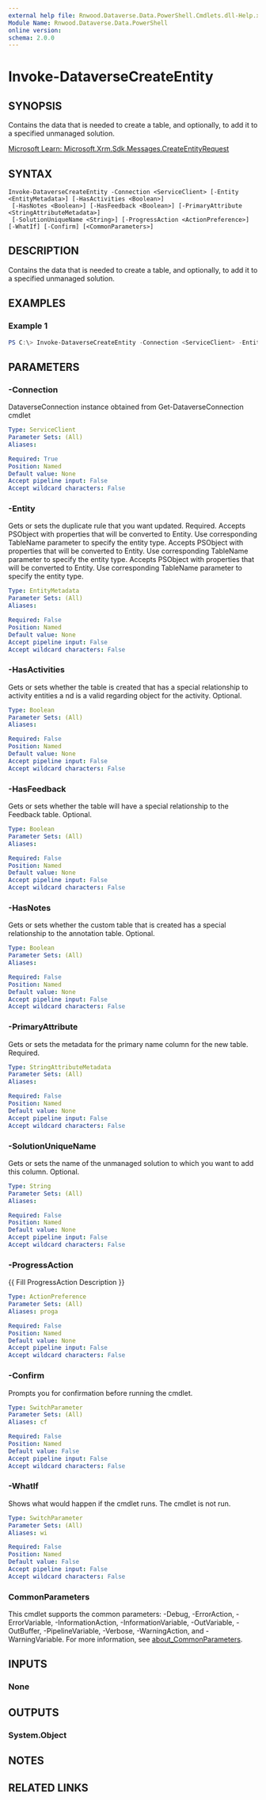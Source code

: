 ```yaml
---
external help file: Rnwood.Dataverse.Data.PowerShell.Cmdlets.dll-Help.xml
Module Name: Rnwood.Dataverse.Data.PowerShell
online version:
schema: 2.0.0
---
```


# Invoke-DataverseCreateEntity

## SYNOPSIS
Contains the data that is needed to create a table, and optionally, to add it to a specified unmanaged solution.

[Microsoft Learn: Microsoft.Xrm.Sdk.Messages.CreateEntityRequest](https://learn.microsoft.com/dotnet/api/Microsoft.Xrm.Sdk.Messages.CreateEntityRequest)

## SYNTAX

```
Invoke-DataverseCreateEntity -Connection <ServiceClient> [-Entity <EntityMetadata>] [-HasActivities <Boolean>]
 [-HasNotes <Boolean>] [-HasFeedback <Boolean>] [-PrimaryAttribute <StringAttributeMetadata>]
 [-SolutionUniqueName <String>] [-ProgressAction <ActionPreference>] [-WhatIf] [-Confirm] [<CommonParameters>]
```

## DESCRIPTION
Contains the data that is needed to create a table, and optionally, to add it to a specified unmanaged solution.

## EXAMPLES

### Example 1
```powershell
PS C:\> Invoke-DataverseCreateEntity -Connection <ServiceClient> -Entity <EntityMetadata> -HasActivities <Boolean> -HasNotes <Boolean> -HasFeedback <Boolean> -PrimaryAttribute <StringAttributeMetadata> -SolutionUniqueName <String>
```

## PARAMETERS

### -Connection
DataverseConnection instance obtained from Get-DataverseConnection cmdlet

```yaml
Type: ServiceClient
Parameter Sets: (All)
Aliases:

Required: True
Position: Named
Default value: None
Accept pipeline input: False
Accept wildcard characters: False
```

### -Entity
Gets or sets the duplicate rule that you want updated. Required. Accepts PSObject with properties that will be converted to Entity. Use corresponding TableName parameter to specify the entity type. Accepts PSObject with properties that will be converted to Entity. Use corresponding TableName parameter to specify the entity type. Accepts PSObject with properties that will be converted to Entity. Use corresponding TableName parameter to specify the entity type.

```yaml
Type: EntityMetadata
Parameter Sets: (All)
Aliases:

Required: False
Position: Named
Default value: None
Accept pipeline input: False
Accept wildcard characters: False
```

### -HasActivities
Gets or sets whether the table is created that has a special relationship to activity entities a nd is a valid regarding object for the activity. Optional.

```yaml
Type: Boolean
Parameter Sets: (All)
Aliases:

Required: False
Position: Named
Default value: None
Accept pipeline input: False
Accept wildcard characters: False
```

### -HasFeedback
Gets or sets whether the table will have a special relationship to the Feedback table. Optional.

```yaml
Type: Boolean
Parameter Sets: (All)
Aliases:

Required: False
Position: Named
Default value: None
Accept pipeline input: False
Accept wildcard characters: False
```

### -HasNotes
Gets or sets whether the custom table that is created has a special relationship to the annotation table. Optional.

```yaml
Type: Boolean
Parameter Sets: (All)
Aliases:

Required: False
Position: Named
Default value: None
Accept pipeline input: False
Accept wildcard characters: False
```

### -PrimaryAttribute
Gets or sets the metadata for the primary name column for the new table. Required.

```yaml
Type: StringAttributeMetadata
Parameter Sets: (All)
Aliases:

Required: False
Position: Named
Default value: None
Accept pipeline input: False
Accept wildcard characters: False
```

### -SolutionUniqueName
Gets or sets the name of the unmanaged solution to which you want to add this column. Optional.

```yaml
Type: String
Parameter Sets: (All)
Aliases:

Required: False
Position: Named
Default value: None
Accept pipeline input: False
Accept wildcard characters: False
```

### -ProgressAction
{{ Fill ProgressAction Description }}

```yaml
Type: ActionPreference
Parameter Sets: (All)
Aliases: proga

Required: False
Position: Named
Default value: None
Accept pipeline input: False
Accept wildcard characters: False
```

### -Confirm
Prompts you for confirmation before running the cmdlet.

```yaml
Type: SwitchParameter
Parameter Sets: (All)
Aliases: cf

Required: False
Position: Named
Default value: False
Accept pipeline input: False
Accept wildcard characters: False
```

### -WhatIf
Shows what would happen if the cmdlet runs. The cmdlet is not run.

```yaml
Type: SwitchParameter
Parameter Sets: (All)
Aliases: wi

Required: False
Position: Named
Default value: False
Accept pipeline input: False
Accept wildcard characters: False
```

### CommonParameters
This cmdlet supports the common parameters: -Debug, -ErrorAction, -ErrorVariable, -InformationAction, -InformationVariable, -OutVariable, -OutBuffer, -PipelineVariable, -Verbose, -WarningAction, and -WarningVariable. For more information, see [about_CommonParameters](http://go.microsoft.com/fwlink/?LinkID=113216).

## INPUTS

### None
## OUTPUTS

### System.Object
## NOTES

## RELATED LINKS
